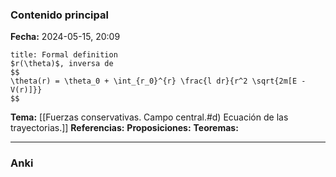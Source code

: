 ### Contenido principal

**Fecha:** 2024-05-15, 20:09

```ad-formal
title: Formal definition
$r(\theta)$, inversa de
$$
\theta(r) = \theta_0 + \int_{r_0}^{r} \frac{l dr}{r^2 \sqrt{2m[E - V(r)]}}
$$
```

**Tema:** [[Fuerzas conservativas. Campo central.#d) Ecuación de las trayectorias.]]
**Referencias:**
**Proposiciones:**
**Teoremas:**

---
### Anki
